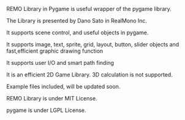 REMO Library in Pygame is useful wrapper of the pygame library.

The Library is presented by Dano Sato in RealMono Inc.



It supports scene control, and useful objects in pygame.

It supports image, text, sprite, grid, layout, button, slider objects and fast,efficient graphic drawing function

It supports user I/O and smart path finding



It is an efficient 2D Game Library. 3D calculation is not supported.

Example files included, will be updated soon.

REMO Library is under MIT License.

pygame is under LGPL License.

